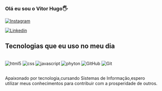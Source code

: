 ### Olá eu sou o Vitor Hugo🖐️

[![Instagram](    https://img.shields.io/badge/Instagram-E4405F?style=for-the-badge&logo=instagram&logoColor=white)]([https://](https://www.instagram.com/v1tinftn/))

[![Linkedin](https://img.shields.io/badge/LinkedIn-0077B5?style=for-the-badge&logo=linkedin&logoColor=white)](www.linkedin.com/in/vitorhugordm)

## Tecnologias que eu uso no meu dia

<div style="display: inline_block"><br/>
    <img align="center" alt="html5" src="https://img.shields.io/badge/HTML5-E34F26?style=for-the-badge&logo=html5&logoColor=white">
    <img align="center" alt="css" src="https://img.shields.io/badge/CSS3-1572B6?style=for-the-badge&logo=css3&logoColor=white">
    <img align="center" alt="javascript" src="https://img.shields.io/badge/JavaScript-323330?style=for-the-badge&logo=javascript&logoColor=F7DF1Ee">
    <img align="center" alt="phyton" src="https://img.shields.io/badge/Python-14354C?style=for-the-badge&logo=python&logoColor=white">
    <img align="center" alt="GitHub" src="https://img.shields.io/badge/GitHub-100000?style=for-the-badge&logo=github&logoColor=whitee">
    <img align="center" alt="Git" src="https://img.shields.io/badge/GIT-E44C30?style=for-the-badge&logo=git&logoColor=white">

</div><br/>

Apaixonado por tecnologia,cursando Sistemas de Informação,espero utilizar meus conhecimentos para contribuir com a prosperidade de outros.

